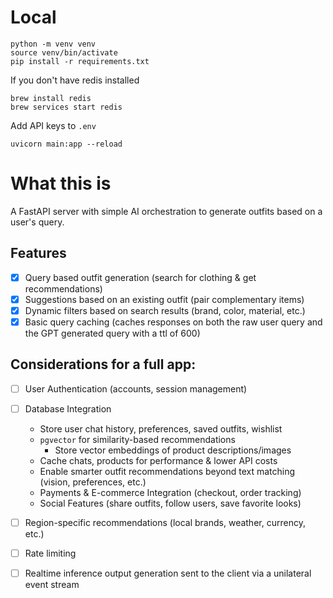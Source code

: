 # Local
```
python -m venv venv
source venv/bin/activate
pip install -r requirements.txt
```

If you don't have redis installed
```
brew install redis
brew services start redis
```

Add API keys to `.env`

```
uvicorn main:app --reload
```

# What this is
A FastAPI server with simple AI orchestration to generate outfits based on a user's query.

## Features
- [x] Query based outfit generation (search for clothing & get recommendations)
- [x] Suggestions based on an existing outfit (pair complementary items)
- [x] Dynamic filters based on search results (brand, color, material, etc.)
- [x] Basic query caching (caches responses on both the raw user query and the GPT generated query with a ttl of 600)

## Considerations for a full app:
- [ ] User Authentication (accounts, session management)
- [ ] Database Integration
    - Store user chat history, preferences, saved outfits, wishlist
    - `pgvector` for similarity-based recommendations
      - Store vector embeddings of product descriptions/images 
    - Cache chats, products for performance & lower API costs
    - Enable smarter outfit recommendations beyond text matching (vision, preferences, etc.)
    - Payments & E-commerce Integration (checkout, order tracking)
    - Social Features (share outfits, follow users, save favorite looks)
- [ ] Region-specific recommendations (local brands, weather, currency, etc.)
- [ ] Rate limiting
- [ ] Realtime inference output generation sent to the client via a unilateral event stream 

